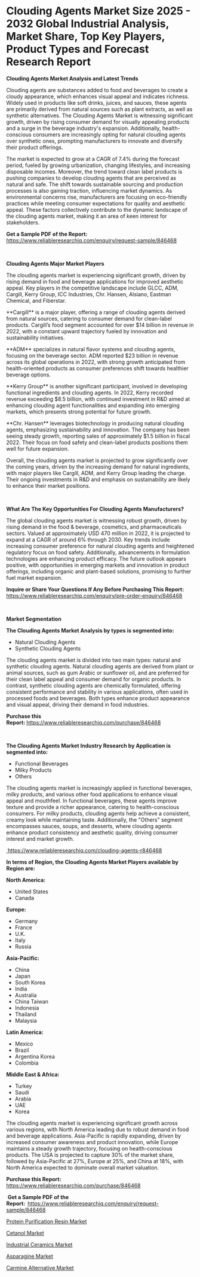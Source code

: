 <p><h1>Clouding Agents Market Size 2025 - 2032 Global Industrial Analysis, Market Share, Top Key Players, Product Types and Forecast Research Report</h1></p><p><strong>Clouding Agents Market Analysis and Latest Trends</strong></p>
<p><p>Clouding agents are substances added to food and beverages to create a cloudy appearance, which enhances visual appeal and indicates richness. Widely used in products like soft drinks, juices, and sauces, these agents are primarily derived from natural sources such as plant extracts, as well as synthetic alternatives. The Clouding Agents Market is witnessing significant growth, driven by rising consumer demand for visually appealing products and a surge in the beverage industry's expansion. Additionally, health-conscious consumers are increasingly opting for natural clouding agents over synthetic ones, prompting manufacturers to innovate and diversify their product offerings.</p><p>The market is expected to grow at a CAGR of 7.4% during the forecast period, fueled by growing urbanization, changing lifestyles, and increasing disposable incomes. Moreover, the trend toward clean label products is pushing companies to develop clouding agents that are perceived as natural and safe. The shift towards sustainable sourcing and production processes is also gaining traction, influencing market dynamics. As environmental concerns rise, manufacturers are focusing on eco-friendly practices while meeting consumer expectations for quality and aesthetic appeal. These factors collectively contribute to the dynamic landscape of the clouding agents market, making it an area of keen interest for stakeholders.</p></p>
<p><strong>Get a Sample PDF of the Report:&nbsp;</strong> <a href="https://www.reliableresearchiq.com/enquiry/request-sample/846468?utm_campaign=114&utm_medium=2&utm_source=Github&utm_content=ia&utm_term=01042025&utm_id=clouding-agents">https://www.reliableresearchiq.com/enquiry/request-sample/846468</a></p>
<p>&nbsp;</p>
<p><strong>Clouding Agents Major Market Players</strong></p>
<p><p>The clouding agents market is experiencing significant growth, driven by rising demand in food and beverage applications for improved aesthetic appeal. Key players in the competitive landscape include GLCC, ADM, Cargill, Kerry Group, ICC Industries, Chr. Hansen, Alsiano, Eastman Chemical, and Fiberstar.</p><p>**Cargill** is a major player, offering a range of clouding agents derived from natural sources, catering to consumer demand for clean-label products. Cargill’s food segment accounted for over $14 billion in revenue in 2022, with a constant upward trajectory fueled by innovation and sustainability initiatives.</p><p>**ADM** specializes in natural flavor systems and clouding agents, focusing on the beverage sector. ADM reported $23 billion in revenue across its global operations in 2022, with strong growth anticipated from health-oriented products as consumer preferences shift towards healthier beverage options.</p><p>**Kerry Group** is another significant participant, involved in developing functional ingredients and clouding agents. In 2022, Kerry recorded revenue exceeding $8.5 billion, with continued investment in R&D aimed at enhancing clouding agent functionalities and expanding into emerging markets, which presents strong potential for future growth.</p><p>**Chr. Hansen** leverages biotechnology in producing natural clouding agents, emphasizing sustainability and innovation. The company has been seeing steady growth, reporting sales of approximately $1.5 billion in fiscal 2022. Their focus on food safety and clean-label products positions them well for future expansion.</p><p>Overall, the clouding agents market is projected to grow significantly over the coming years, driven by the increasing demand for natural ingredients, with major players like Cargill, ADM, and Kerry Group leading the charge. Their ongoing investments in R&D and emphasis on sustainability are likely to enhance their market positions.</p></p>
<p>&nbsp;</p>
<p><strong>What Are The Key Opportunities For Clouding Agents Manufacturers?</strong></p>
<p><p>The global clouding agents market is witnessing robust growth, driven by rising demand in the food & beverage, cosmetics, and pharmaceuticals sectors. Valued at approximately USD 470 million in 2022, it is projected to expand at a CAGR of around 6% through 2030. Key trends include increasing consumer preference for natural clouding agents and heightened regulatory focus on food safety. Additionally, advancements in formulation technologies are enhancing product efficacy. The future outlook appears positive, with opportunities in emerging markets and innovation in product offerings, including organic and plant-based solutions, promising to further fuel market expansion.</p></p>
<p><strong>Inquire or Share Your Questions If Any Before Purchasing This Report:</strong> <a href="https://www.reliableresearchiq.com/enquiry/pre-order-enquiry/846468?utm_campaign=114&utm_medium=2&utm_source=Github&utm_content=ia&utm_term=01042025&utm_id=clouding-agents">https://www.reliableresearchiq.com/enquiry/pre-order-enquiry/846468</a></p>
<p>&nbsp;</p>
<p><strong>Market Segmentation</strong></p>
<p><strong>The Clouding Agents Market Analysis by types is segmented into:</strong></p>
<p><ul><li>Natural Clouding Agents</li><li>Synthetic Clouding Agents</li></ul></p>
<p><p>The clouding agents market is divided into two main types: natural and synthetic clouding agents. Natural clouding agents are derived from plant or animal sources, such as gum Arabic or sunflower oil, and are preferred for their clean label appeal and consumer demand for organic products. In contrast, synthetic clouding agents are chemically formulated, offering consistent performance and stability in various applications, often used in processed foods and beverages. Both types enhance product appearance and visual appeal, driving their demand in food industries.</p></p>
<p><strong>Purchase this Report:&nbsp;</strong><a href="https://www.reliableresearchiq.com/purchase/846468?utm_campaign=114&utm_medium=2&utm_source=Github&utm_content=ia&utm_term=01042025&utm_id=clouding-agents">https://www.reliableresearchiq.com/purchase/846468</a></p>
<p>&nbsp;</p>
<p><strong>The Clouding Agents Market Industry Research by Application is segmented into:</strong></p>
<p><ul><li>Functional Beverages</li><li>Milky Products</li><li>Others</li></ul></p>
<p><p>The clouding agents market is increasingly applied in functional beverages, milky products, and various other food applications to enhance visual appeal and mouthfeel. In functional beverages, these agents improve texture and provide a richer appearance, catering to health-conscious consumers. For milky products, clouding agents help achieve a consistent, creamy look while maintaining taste. Additionally, the "Others" segment encompasses sauces, soups, and desserts, where clouding agents enhance product consistency and aesthetic quality, driving consumer interest and market growth.</p></p>
<p><a href="https://www.reliableresearchiq.com/clouding-agents-r846468?utm_campaign=114&utm_medium=2&utm_source=Github&utm_content=ia&utm_term=01042025&utm_id=clouding-agents">&nbsp;https://www.reliableresearchiq.com/clouding-agents-r846468</a></p>
<p><strong>In terms of Region, the Clouding Agents Market Players available by Region are:</strong></p>
<p>
    <p> <strong> North America: </strong>
        <ul>
            <li>United States</li>
            <li>Canada</li>
        </ul>
        </p> 
    <p> <strong> Europe: </strong>
        <ul>
            <li>Germany</li>
            <li>France</li>
            <li>U.K.</li>
            <li>Italy</li>
            <li>Russia</li>
        </ul>
        </p> 
    <p> <strong> Asia-Pacific: </strong>
        <ul>
            <li>China</li>
            <li>Japan</li>
            <li>South Korea</li>
            <li>India</li>
            <li>Australia</li>
            <li>China Taiwan</li>
            <li>Indonesia</li>
            <li>Thailand</li>
            <li>Malaysia</li>
        </ul>
        </p> 
    <p> <strong> Latin America: </strong>
        <ul>
            <li>Mexico</li>
            <li>Brazil</li>
            <li>Argentina Korea</li>
            <li>Colombia</li>
        </ul>
        </p> 
    <p> <strong> Middle East & Africa: </strong>
        <ul>
            <li>Turkey</li>
            <li>Saudi</li>
            <li>Arabia</li>
            <li>UAE</li>
            <li>Korea</li>
        </ul>
    </p>
    </p>
<p><p>The clouding agents market is experiencing significant growth across various regions, with North America leading due to robust demand in food and beverage applications. Asia-Pacific is rapidly expanding, driven by increased consumer awareness and product innovation, while Europe maintains a steady growth trajectory, focusing on health-conscious products. The USA is projected to capture 30% of the market share, followed by Asia-Pacific at 27%, Europe at 25%, and China at 18%, with North America expected to dominate overall market valuation.</p></p>
<p><strong>Purchase this Report: </strong><a href="https://www.reliableresearchiq.com/purchase/846468?utm_campaign=114&utm_medium=2&utm_source=Github&utm_content=ia&utm_term=01042025&utm_id=clouding-agents">https://www.reliableresearchiq.com/purchase/846468</a></p>
<p>&nbsp;<strong>Get a Sample PDF of the Report:&nbsp;&nbsp;</strong><a href="https://www.reliableresearchiq.com/enquiry/request-sample/846468?utm_campaign=114&utm_medium=2&utm_source=Github&utm_content=ia&utm_term=01042025&utm_id=clouding-agents">https://www.reliableresearchiq.com/enquiry/request-sample/846468</a></p>
<p><strong></strong></p>
<p><p><a href="https://github.com/elceryaneik/Market-Research-Report-List-1/blob/main/protein-purification-resin-market.md?utm_campaign=114&utm_medium=2&utm_source=Github&utm_content=ia&utm_term=01042025&utm_id=clouding-agents">Protein Purification Resin Market</a></p><p><a href="https://github.com/jullselai/Market-Research-Report-List-1/blob/main/cetanol-market.md?utm_campaign=114&utm_medium=2&utm_source=Github&utm_content=ia&utm_term=01042025&utm_id=clouding-agents">Cetanol Market</a></p><p><a href="https://github.com/jaspartatin/Market-Research-Report-List-1/blob/main/industrial-ceramics-market.md?utm_campaign=114&utm_medium=2&utm_source=Github&utm_content=ia&utm_term=01042025&utm_id=clouding-agents">Industrial Ceramics Market</a></p><p><a href="https://github.com/luhleickov/Market-Research-Report-List-1/blob/main/asparagine-market.md?utm_campaign=114&utm_medium=2&utm_source=Github&utm_content=ia&utm_term=01042025&utm_id=clouding-agents">Asparagine Market</a></p><p><a href="https://github.com/dusektwinec3/Market-Research-Report-List-1/blob/main/carmine-alternative-market.md?utm_campaign=114&utm_medium=2&utm_source=Github&utm_content=ia&utm_term=01042025&utm_id=clouding-agents">Carmine Alternative Market</a></p></p>